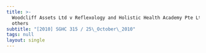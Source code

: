 ```yaml
---
title: >-
  Woodcliff Assets Ltd v Reflexology and Holistic Health Academy Pte Ltd and
  others
subtitle: "[2010] SGHC 315 / 25\_October\_2010"
tags: null
layout: single
---
```


